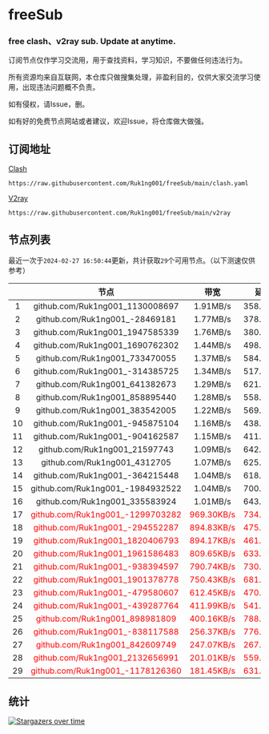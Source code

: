 # freeSub
### free clash、v2ray sub. Update at anytime.

订阅节点仅作学习交流用，用于查找资料，学习知识，不要做任何违法行为。

所有资源均来自互联网，本仓库只做搜集处理，非盈利目的，仅供大家交流学习使用，出现违法问题概不负责。

如有侵权，请Issue，删。

如有好的免费节点网站或者建议，欢迎Issue，将仓库做大做强。

## 订阅地址
[Clash](https://raw.githubusercontent.com/Ruk1ng001/freeSub/main/clash.yaml)
```
https://raw.githubusercontent.com/Ruk1ng001/freeSub/main/clash.yaml
```
[V2ray](https://raw.githubusercontent.com/Ruk1ng001/freeSub/main/v2ray)
```
https://raw.githubusercontent.com/Ruk1ng001/freeSub/main/v2ray
```

## 节点列表

最近一次于`2024-02-27 16:50:44`更新，共计获取`29`个可用节点。（以下测速仅供参考）

|  | 节点 | 带宽 | 延迟 |
|:-:|:--:|:--:|:--:|
 | 1 | github.com/Ruk1ng001_1130008697 | 1.91MB/s | 358.00ms |
 | 2 | github.com/Ruk1ng001_-28469181 | 1.77MB/s | 378.00ms |
 | 3 | github.com/Ruk1ng001_1947585339 | 1.76MB/s | 380.00ms |
 | 4 | github.com/Ruk1ng001_1690762302 | 1.44MB/s | 498.00ms |
 | 5 | github.com/Ruk1ng001_733470055 | 1.37MB/s | 584.00ms |
 | 6 | github.com/Ruk1ng001_-314385725 | 1.34MB/s | 517.00ms |
 | 7 | github.com/Ruk1ng001_641382673 | 1.29MB/s | 621.00ms |
 | 8 | github.com/Ruk1ng001_858895440 | 1.28MB/s | 558.00ms |
 | 9 | github.com/Ruk1ng001_383542005 | 1.22MB/s | 569.00ms |
 | 10 | github.com/Ruk1ng001_-945875104 | 1.16MB/s | 438.00ms |
 | 11 | github.com/Ruk1ng001_-904162587 | 1.15MB/s | 411.00ms |
 | 12 | github.com/Ruk1ng001_21597743 | 1.09MB/s | 642.00ms |
 | 13 | github.com/Ruk1ng001_4312705 | 1.07MB/s | 625.00ms |
 | 14 | github.com/Ruk1ng001_-364215448 | 1.04MB/s | 618.00ms |
 | 15 | github.com/Ruk1ng001_-1984932522 | 1.04MB/s | 700.00ms |
 | 16 | github.com/Ruk1ng001_335583924 | 1.01MB/s | 643.00ms |
 | 17 | <font color=red>github.com/Ruk1ng001_-1299703282</font> | <font color=red>969.30KB/s</font> | <font color=red>734.00ms</font> |
 | 18 | <font color=red>github.com/Ruk1ng001_-294552287</font> | <font color=red>894.83KB/s</font> | <font color=red>475.00ms</font> |
 | 19 | <font color=red>github.com/Ruk1ng001_1820406793</font> | <font color=red>894.17KB/s</font> | <font color=red>461.00ms</font> |
 | 20 | <font color=red>github.com/Ruk1ng001_1961586483</font> | <font color=red>809.65KB/s</font> | <font color=red>633.00ms</font> |
 | 21 | <font color=red>github.com/Ruk1ng001_-938394597</font> | <font color=red>790.74KB/s</font> | <font color=red>730.00ms</font> |
 | 22 | <font color=red>github.com/Ruk1ng001_1901378778</font> | <font color=red>750.43KB/s</font> | <font color=red>681.00ms</font> |
 | 23 | <font color=red>github.com/Ruk1ng001_-479580607</font> | <font color=red>612.45KB/s</font> | <font color=red>470.00ms</font> |
 | 24 | <font color=red>github.com/Ruk1ng001_-439287764</font> | <font color=red>411.99KB/s</font> | <font color=red>541.00ms</font> |
 | 25 | <font color=red>github.com/Ruk1ng001_898981809</font> | <font color=red>400.16KB/s</font> | <font color=red>788.00ms</font> |
 | 26 | <font color=red>github.com/Ruk1ng001_-838117588</font> | <font color=red>256.37KB/s</font> | <font color=red>776.00ms</font> |
 | 27 | <font color=red>github.com/Ruk1ng001_842609749</font> | <font color=red>247.07KB/s</font> | <font color=red>267.00ms</font> |
 | 28 | <font color=red>github.com/Ruk1ng001_2132656991</font> | <font color=red>201.01KB/s</font> | <font color=red>559.00ms</font> |
 | 29 | <font color=red>github.com/Ruk1ng001_-1178126360</font> | <font color=red>181.45KB/s</font> | <font color=red>631.00ms</font> |


## 统计

[![Stargazers over time](https://starchart.cc/Ruk1ng001/freeSub.svg)](https://starchart.cc/Ruk1ng001/freeSub)
